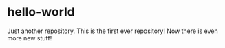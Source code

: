 # hello-world
Just another repository.
This is the first ever repository!
Now there is even more new stuff!
